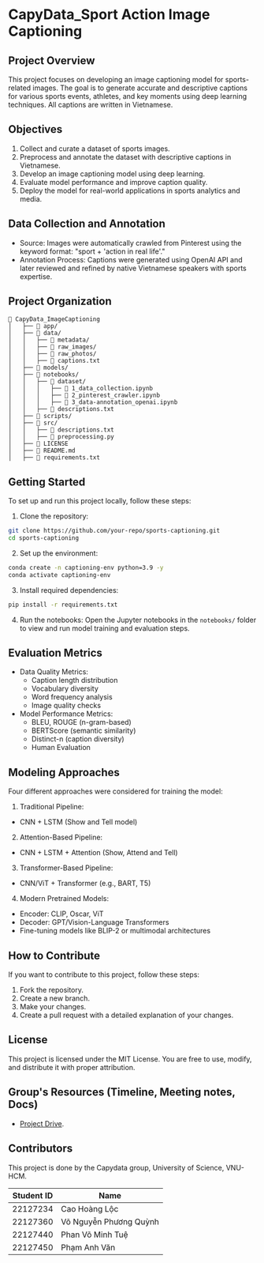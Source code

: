# CapyData_Sport Action Image Captioning

## Project Overview
This project focuses on developing an image captioning model for sports-related images. The goal is to generate accurate and descriptive captions for various sports events, athletes, and key moments using deep learning techniques. All captions are written in Vietnamese.

## Objectives
1. Collect and curate a dataset of sports images.
2. Preprocess and annotate the dataset with descriptive captions in Vietnamese.
3. Develop an image captioning model using deep learning.
4. Evaluate model performance and improve caption quality.
5. Deploy the model for real-world applications in sports analytics and media.

## Data Collection and Annotation
- Source: Images were automatically crawled from Pinterest using the keyword format: "sport + 'action in real life'."
- Annotation Process: Captions were generated using OpenAI API and later reviewed and refined by native Vietnamese speakers with sports expertise.


## Project Organization
```
📂 CapyData_ImageCaptioning
│   ├── 📂 app/
│   ├── 📂 data/
│   │   ├── 📂 metadata/
│   │   ├── 📂 raw_images/
│   │   ├── 📂 raw_photos/
│   │   ├── 📄 captions.txt
│   ├── 📂 models/
│   ├── 📂 notebooks/
│   │   ├── 📂 dataset/
│   │   │   ├── 📄 1_data_collection.ipynb
│   │   │   ├── 📄 2_pinterest_crawler.ipynb
│   │   │   ├── 📄 3_data-annotation_openai.ipynb
│   │   ├── 📄 descriptions.txt
│   ├── 📂 scripts/
│   ├── 📂 src/
│   │   ├── 📄 descriptions.txt
│   │   ├── 📄 preprocessing.py
│   ├── 📄 LICENSE
│   ├── 📄 README.md
│   ├── 📄 requirements.txt
```

## Getting Started
To set up and run this project locally, follow these steps:

1. Clone the repository:
```bash
git clone https://github.com/your-repo/sports-captioning.git
cd sports-captioning
```

2. Set up the environment:
```bash
conda create -n captioning-env python=3.9 -y
conda activate captioning-env
```

3. Install required dependencies:
```bash
pip install -r requirements.txt
```

4. Run the notebooks:
Open the Jupyter notebooks in the `notebooks/` folder to view and run model training and evaluation steps.

## Evaluation Metrics
- Data Quality Metrics:
    - Caption length distribution
    - Vocabulary diversity
    - Word frequency analysis
    - Image quality checks
- Model Performance Metrics:
    - BLEU, ROUGE (n-gram-based)
    - BERTScore (semantic similarity)
    - Distinct-n (caption diversity)
    - Human Evaluation

## Modeling Approaches

Four different approaches were considered for training the model:

1. Traditional Pipeline:
- CNN + LSTM (Show and Tell model)

2. Attention-Based Pipeline:
- CNN + LSTM + Attention (Show, Attend and Tell)

3. Transformer-Based Pipeline:
- CNN/ViT + Transformer (e.g., BART, T5)

4. Modern Pretrained Models:
- Encoder: CLIP, Oscar, ViT
- Decoder: GPT/Vision-Language Transformers
- Fine-tuning models like BLIP-2 or multimodal architectures

## How to Contribute

If you want to contribute to this project, follow these steps:
1. Fork the repository.
2. Create a new branch.
3. Make your changes.
4. Create a pull request with a detailed explanation of your changes.

## License

This project is licensed under the MIT License. You are free to use, modify, and distribute it with proper attribution.

## Group's Resources (Timeline, Meeting notes, Docs)
- [Project Drive](https://drive.google.com/drive/u/0/folders/1bOzHSAkUOj7Zp-7Flf7NnK-F441BHmwe).

## Contributors
This project is done by the Capydata group, University of Science, VNU-HCM.

| Student ID | Name                   |
|------------|------------------------|
| 22127234   | Cao Hoàng Lộc          |
| 22127360   | Võ Nguyễn Phương Quỳnh |
| 22127440   | Phan Võ Minh Tuệ       |
| 22127450   | Phạm Anh Văn           |